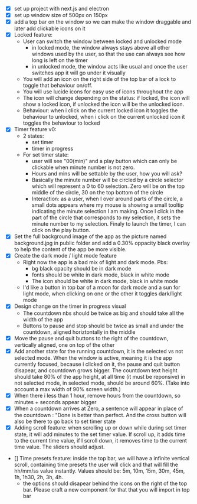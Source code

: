 - [x] set up project with next.js and electron
- [x] set up window size of 500px on 150px
- [x] add a top bar on the window so we can make the window draggable and later add clickable icons on it   
- [x] Locked feature: 
    - User can switch the window between locked and unlocked mode
        - in locked mode, the window always stays above all other windows used by the user, so that the use can always see how long is left on the timer
        - in unlocked mode, the window acts like usual and  once the user switches app it will go under it visually
    - You will add an icon on the right side of the top bar of a lock to toggle that behaviour on/off.
    - You will use lucide icons for easy use of icons throughout the app
    - The icon will change depending on the status: if locked, the icon will show a locked icon, if unlocked the icon will be the unlocked icon. 
    - Behaviour: when i click on the current locked icon it toggles the behaviour to unlocked, when i click on the current unlocked icon it toggles the behaviour to locked
- [x] Timer feature v0:
    - 2 states: 
        - set timer
        - timer in progress
    - For set timer state: 
        - user will see "00(min)" and a play button which can only be clickable when minute number is not zero.
        - Hours and mins will be settable by the user, how you will ask?
        - Basically the minute number will be circled by a circle selector which will represent a 0 to 60 selection. Zero will be on the top middle of the circle, 30 on the top bottom of the circle
        - Interaction: as a user, when I over around parts of the circle, a small dots appears where my mouse is showing a small tooltip indicating the minute selection I am making. Once I click in the part of the circle that corresponds to my selection, it sets the minute number to my selection. Finaly to launch the timer, I can click on the play button.
- [x] Set the full background image of the app as the picture named background.jpg in public folder and add a 0.30% oppacity black overlay to help the content of the app be more visible.
- [x] Create the dark mode / light mode feature
    - Right now the app is a bad mix of light and dark mode. Pbs: 
        - bg black opacity should be in dark mode
        - fonts should be white in dark mode, black in white mode
        - The icon should be white in dark mode, black in white mode
    - I'd like a button in top bar of a moon for dark mode and a sun for light mode, when clicking on one or the other it toggles dark/light mode
- [x] Design change on the timer in progress visual
    - The countdown nbs should be twice as big and should take all the width of the app
    - Buttons to pause and stop should be twice as small and under the countdown, aligned horiztontally in the middle
- [x] Move the pause and quit buttons to the right of the countdown, vertically aligned, one on top of the other
- [x] Add another state for the running countdown, it is the selected vs not selected mode. 
When the window is active, meaning it is the app currently focused, because i clicked on it, the pause and quit button disapear, and countdown grows bigger. The countdown text height should take 80% of the app height, at all time (it must be reponsive) in not selected mode, in selected mode, should be around 60%. (Take into account a max width of 90% screen width.)
- [x] When there i less than 1 hour, remove hours from the countdown, so minutes + seconds appear bigger
- [x] When a countdown arrives at Zero, a sentence will appear in place of the countdown : "Done is better than perfect. And the cross button will also be there to go back to set timer state
- [x] Adding scroll feature: when scrolling up or down while during set timer state, it will add minutes to the set timer value. If scroll up, it adds time to the current time value, if I scroll down, it removes time to the current time value. The sliders should adjust. 
- [] Time presets feature: inside the top bar, we will have a infinite vertical scroll, containing time presets the user will click and that will fill the hh/mm/ss value instantly. Values should be: 5m, 10m, 15m, 30m, 45m, 1h, 1h30, 2h, 3h, 4h.
    - the options should disapear behind the icons on the right of the top bar. Please craft a new component for that that you will import in top bar 